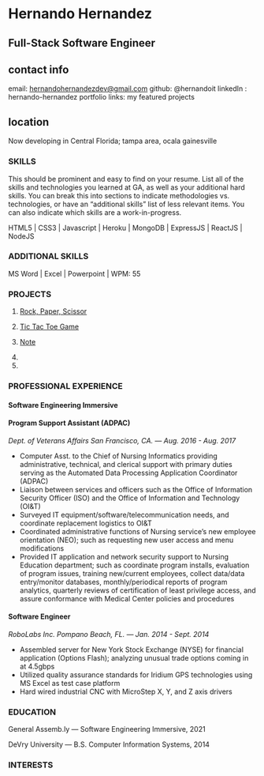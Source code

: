 Hernando Hernandez 
==================

Full-Stack Software Engineer
----------------------------

## contact info
email: hernandohernandezdev@gmail.com
github: @hernandoit
linkedIn : hernando-hernandez
portfolio links: my featured projects

## location
Now developing in Central Florida; tampa area, ocala gainesville

### SKILLS
>
 This should be prominent and easy to find on your resume.
List all of the skills and technologies you learned at GA, as well as your additional hard skills. You can break this into sections to indicate methodologies vs. technologies, or have an “additional skills” list of less relevant items. You can also indicate which skills are a work-in-progress.


HTML5 | CSS3 | Javascript | Heroku | MongoDB | ExpressJS | ReactJS | NodeJS

### ADDITIONAL SKILLS

MS Word | Excel | Powerpoint | WPM: 55


### PROJECTS
1. [Rock, Paper, Scissor](https://www.google.com)

2. [Tic Tac Toe Game](https://www.google.com)

3. [Note](https://www.google.com)

3.
4.


### PROFESSIONAL EXPERIENCE

#### Software Engineering Immersive

#### Program Support Assistant (ADPAC)

*Dept. of Veterans Affairs  San Francisco, CA. — Aug. 2016 - Aug. 2017*
- Computer Asst. to the Chief of Nursing Informatics providing administrative, technical, and clerical 
support with primary duties serving as the Automated Data Processing Application Coordinator (ADPAC)
- Liaison between services and officers such as the Office of Information Security Officer (ISO) and 
the Office of Information and Technology (OI&T)
- Surveyed IT equipment/software/telecommunication needs, and coordinate replacement logistics to OI&T
- Coordinated administrative functions of Nursing service’s new employee orientation (NEO); such as 
requesting new user access and menu modifications
- Provided IT application and network security support to Nursing Education department; such as 
coordinate program installs, evaluation of program issues, training new/current employees, collect
data/data entry/monitor databases, monthly/periodical reports of program analytics, quarterly reviews 
of certification of least privilege access, and assure conformance with Medical Center policies and 
procedures


#### Software Engineer

*RoboLabs Inc.  Pompano Beach, FL. — Jan. 2014 - Sept. 2014*
- Assembled server for New York Stock Exchange (NYSE) for financial application (Options Flash); 
analyzing unusual trade options coming in at 4.5gbps
- Utilized quality assurance standards for Iridium GPS technologies using MS Excel as test case platform
- Hard wired industrial CNC with MicroStep X, Y, and Z axis drivers


### EDUCATION

General Assemb.ly — Software Engineering Immersive, 2021

DeVry University — B.S. Computer Information Systems, 2014


### INTERESTS



